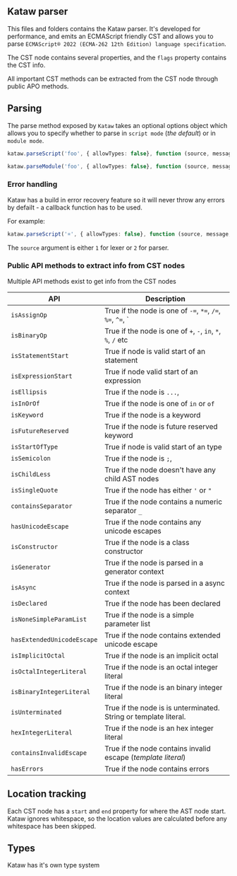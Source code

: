 ## Kataw parser

This files and folders contains the Kataw parser. It's developed for performance, and emits an ECMAScript friendly CST
and allows you to
parse `ECMAScript® 2022 (ECMA-262 12th Edition) language specification`.

The CST node contains several properties, and the `flags` property contains the CST info.

All important CST methods can be extracted from the CST node through public APO methods.


## Parsing

The parse method exposed by `Kataw` takes an optional options object which allows you to specify whether to parse in `script mode` (*the default*) or in `module mode`.


```ts
kataw.parseScript('foo', { allowTypes: false}, function (source, message, start, end) {})

kataw.parseModule('foo', { allowTypes: false}, function (source, message, start, end) {})
```


### Error handling

Kataw has a build in error recovery feature so it will never throw any errors by defailt - a callback function has to be used.

For example:

```ts
kataw.parseScript('¤', { allowTypes: false}, function (source, message, start, end) {})
```

The `source` argument is either `1` for lexer or  `2` for parser.



### Public API methods to extract info from CST nodes

Multiple API methods exist to get info from the CST nodes

| API        | Description |
| ------------------- | ------------------------------------------------------------ |
| `isAssignOp`              | True if the node is one of `-=`, `*=`, `/=`, `%=`, `^=`, `|=`, `&=`, `||=`, `&&=` or `??=` |
| `isBinaryOp`              | True if the node is one of `+`, `-`, `in`, `*`, `%`, `/` etc |
| `isStatementStart`              | True if node is valid start of an statement |
| `isExpressionStart`              | True if node valid start of an expression |
| `isEllipsis`              | True if the node is `...`, |
| `isInOrOf`              |  True if the node is one of `in` or `of` |
| `isKeyword`              | True if the node is a keyword |
| `isFutureReserved`              | True if the node is future reserved keyword |
| `isStartOfType`              | True if node is valid start of an type |
| `isSemicolon`              | True if the node is `;`, |
| `isChildLess`              | True if the node doesn't have any child AST nodes |
| `isSingleQuote`              | True if the node has either `'` or `"`|
| `containsSeparator`              | True if the node contains a numeric separator `_`|
| `hasUnicodeEscape`              | True if the node contains any unicode escapes |
| `isConstructor`              | True if the node is a class constructor |
| `isGenerator`              | True if the node is parsed in a generator context |
| `isAsync`              | True if the node is parsed in a async context |
| `isDeclared`              | True if the node has been declared |
| `isNoneSimpleParamList`              | True if the node is a simple parameter list |
| `hasExtendedUnicodeEscape`              | True if the node contains extended unicode escape |
| `isImplicitOctal`              | True if the node is an implicit octal |
| `isOctalIntegerLiteral`              | True if the node is an octal integer literal |
| `isBinaryIntegerLiteral`              | True if the node is an binary integer literal |
| `isUnterminated`              | True if the node is is unterminated. String or template literal. |
| `hexIntegerLiteral`              | True if the node is an hex integer literal |
| `containsInvalidEscape`              | True if the node contains invalid escape (*template literal*) |
| `hasErrors`              | True if the node contains errors |

## Location tracking

Each CST node has a `start` and `end` property for where the AST node start. Kataw ignores whitespace, so the
location values are calculated before any whitespace has been skipped.

## Types

Kataw has it's own type system
